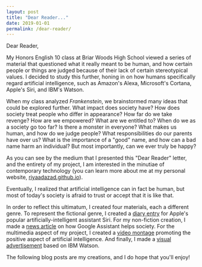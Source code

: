 ```yaml
---
layout: post
title: "Dear Reader..."
date: 2019-01-01
permalink: /dear-reader/
---
```


Dear Reader,

My Honors English 10 class at Briar Woods High School viewed a series of material that questioned what it really meant to be human, and how certain people or things are judged because of their lack of certain stereotypical values. I decided to study this further, honing in on how humans specifically regard artificial intelligence, such as Amazon's Alexa, Microsoft's Cortana, Apple's Siri, and IBM's Watson.

When my class analyzed *Frankenstein*, we brainstormed many ideas that could be explored further. What impact does society have? How does society treat people who differ in appearance? How far do we take revenge? How are we empowered? What are we entitled to? When do we as a society go too far? Is there a monster in everyone? What makes us human, and how do we judge people? What responsibilities do our parents have over us? What is the importance of a "good" name, and how can a bad name harm an individual? But most importantly, can we ever truly be happy?

As you can see by the medium that I presented this "Dear Reader" letter, and the entirety of my project, I am interested in the minutiae of contemporary technology (you can learn more about me at my personal website, [riyaadazad.github.io](https://riyaadazad.github.io)).  

Eventually, I realized that artificial intelligence can in fact be human, but most of today's society is afraid to trust or accept that it is like that.

In order to reflect this ultimatum, I created four materials, each a different genre. To represent the fictional genre, I created a [diary entry](/multi-genre-project/fiction-creation) for Apple's popular artificially-intelligent assistant Siri. For my non-fiction creation, I made a [news article](/multi-genre-project/nonfiction-creation) on how Google Assistant helps society. For the multimedia aspect of my project, I created a [video montage](/multi-genre-project/multimedia-creation) promoting the positive aspect of artificial intelligence. And finally, I made a [visual advertisement](/multi-genre-project/visual-creation) based on IBM Watson.

The following blog posts are my creations, and I do hope that you'll enjoy!

